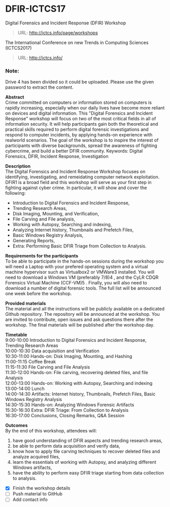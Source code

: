 # DFIR-ICTCS17
Digital Forensics and Incident Response (DFIR) Workshop
> URL: http://ictcs.info/page/workshops

The International Conference on new Trends in Computing Sciences (ICTCS2017)
> URL: http://ictcs.info/


### Note:  
Drive 4 has been divided so it could be uploaded. Please use the given password to extract the content.


**Abstract**  
Crime committed on computers or information stored on computers is rapidly increasing, especially when our daily lives have become more reliant on devices and digital information. This "Digital Forensics and Incident Response" workshop will focus on two of the most critical fields in all of information security. It will help participants gain both the theoretical and practical skills required to perform digital forensic investigations and respond to computer incidents, by applying hands-on experience with realworld scenarios. The goal of the workshop is to inspire the interest of participants with diverse backgrounds, spread the awareness of fighting cybercrime, and build a better DFIR community. Keywords: Digital Forensics, DFIR, Incident Response, Investigation

**Description**  
The Digital Forensics and Incident Response Workshop focuses on identifying, investigating, and remeidating computer network exploitation. DFIR1 is a broad field and this workshop will serve as your first step in fighting against cyber crime. In particular, it will show and cover the following:
- Introduction to Digital Forensics and Incident Response,
- Trending Research Areas,
- Disk Imaging, Mounting, and Verification,
- File Carving and File analysis,
- Working with Autopsy, Searching and indexing,
- Analyzing Internet history, Thumbnails and Prefetch Files,
- Basic Windows Registry Analysis,
- Generating Reports,
- Extra: Performing Basic DFIR Triage from Collection to Analysis.

**Requirements for the participants**  
To be able to participate in the hands-on sessions during the workshop you will need a Laptop with your prefered operating system and a virtual machine hypervisor such as Virtualbox2 or VMWare3 installed. You will need to download a Windows VM (preferably 7/8)4 , and the CyLR CDQR Forensics Virtual Machine (CCF-VM)5 . Finally, you will also need to download a number of digital forensic tools. The full list will be announced one week before the workshop.

**Provided materials**  
The material and all the instructions will be publicly available on a dedicated Github repository. The repository will be announced at the workshop. You are invited to contribute, open issues and ask questions there after the workshop. The final materials will be published after the workshop day.

**Timetable**  
9:00-10:00 Introduction to Digital Forensics and Incident Response, Trending Research Areas  
10:00-10:30 Data acquisition and Verification  
10:30-11:00 Hands-on: Disk Imaging, Mounting, and Hashing  
11:00-11:15 Coffee Break  
11:15-11:30 File Carving and File Analysis  
11:30-12:00 Hands-on: File carving, recovering deleted files, and file Analysis  
12:00-13:00 Hands-on: Working with Autopsy, Searching and indexing  
13:00-14:00 Lunch  
14:00-14:30 Artifacts: Internet history, Thumbnails, Prefetch Files, Basic Windows Registry Analysis  
14:30-15:30 Hands-on: Analyzing Windows Forensic Artifacts  
15:30-16:30 Extra: DFIR Triage: From Collection to Analysis  
16:30-17:00 Conclusions, Closing Remarks, Q&A Session  

**Outcomes**  
By the end of this workshop, attendees will:
1. have good understanding of DFIR aspects and trending research areas,
2. be able to perform data acquisition and verify data,
3. know how to apply file carving techniques to recover deleted files and analyze acquired files,
4. learn the essentials of working with Autopsy, and analyzing different Windows artifacts,
5. have the ability to perform easy DFIR triage starting from data collection to analysis.


- [x] Finish the workshop details
- [ ] Push material to GitHub
- [ ] Add contact info
